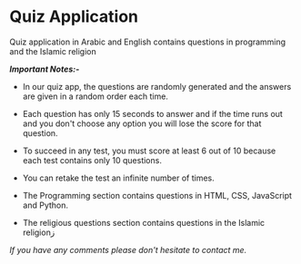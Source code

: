 # Quiz Application

Quiz application in Arabic and English contains questions in programming and the Islamic religion

***Important Notes:-***

* In our quiz app, the questions are randomly generated and the answers are given in a random order each time.

* Each question has only 15 seconds to answer and if the time runs out and you don't choose any option you will lose the score for that question.

* To succeed in any test, you must score at least 6 out of 10 because each test contains only 10 questions.

* You can retake the test an infinite number of times.

* The Programming section contains questions in HTML, CSS, JavaScript and Python.

* The religious questions section contains questions in the Islamic religionز

*If you have any comments please don't hesitate to contact me.*
